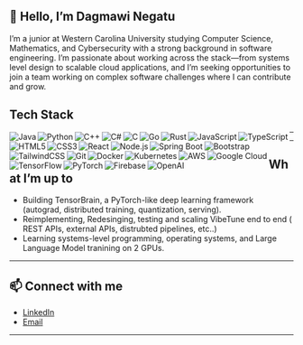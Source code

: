 ## 👋 Hello, I’m Dagmawi Negatu

I’m a junior at Western Carolina University studying Computer Science, Mathematics, and Cybersecurity with a strong background in software engineering. I’m passionate about working across the stack—from systems level design to scalable cloud applications, and I’m seeking opportunities to join a team working on complex software challenges where I can contribute and grow.

## Tech Stack

<img align="left" alt="Java" src="https://img.shields.io/badge/Java-%23ED8B00.svg?style=for-the-badge&logo=java&logoColor=white"/>
<img align="left" alt="Python" src="https://img.shields.io/badge/Python-3670A0?style=for-the-badge&logo=python&logoColor=ffdd54"/>
<img align="left" alt="C++" src="https://img.shields.io/badge/C++-00599C?style=for-the-badge&logo=cplusplus&logoColor=white"/>
<img align="left" alt="C#" src="https://img.shields.io/badge/C%23-239120?style=for-the-badge&logo=c-sharp&logoColor=white"/>
<img align="left" alt="C" src="https://img.shields.io/badge/C-%2300599C.svg?style=for-the-badge&logo=c&logoColor=white"/>
<img align="left" alt="Go" src="https://img.shields.io/badge/Go-00ADD8?style=for-the-badge&logo=go&logoColor=white"/>
<img align="left" alt="Rust" src="https://img.shields.io/badge/Rust-%23000000.svg?style=for-the-badge&logo=rust&logoColor=white"/>
<img align="left" alt="JavaScript" src="https://img.shields.io/badge/JavaScript-%23323330.svg?style=for-the-badge&logo=javascript&logoColor=%23F7DF1E"/>
<img align="left" alt="TypeScript" src="https://img.shields.io/badge/TypeScript-007ACC?style=for-the-badge&logo=typescript&logoColor=white"/>
<img align="left" alt="HTML5" src="https://img.shields.io/badge/HTML5-%23E34F26.svg?style=for-the-badge&logo=html5&logoColor=white"/>
<img align="left" alt="CSS3" src="https://img.shields.io/badge/CSS3-1572B6?style=for-the-badge&logo=css3&logoColor=white"/>
<img align="left" alt="React" src="https://img.shields.io/badge/React-%2320232a.svg?style=for-the-badge&logo=react&logoColor=%2361DAFB"/>
<img align="left" alt="Node.js" src="https://img.shields.io/badge/Node.js-43853D?style=for-the-badge&logo=node.js&logoColor=white"/>
<img align="left" alt="Spring Boot" src="https://img.shields.io/badge/Spring%20Boot-%236DB33F.svg?style=for-the-badge&logo=springboot&logoColor=white"/>
<img align="left" alt="Bootstrap" src="https://img.shields.io/badge/Bootstrap-563D7C?style=for-the-badge&logo=bootstrap&logoColor=white"/>
<img align="left" alt="TailwindCSS" src="https://img.shields.io/badge/Tailwind_CSS-38B2AC?style=for-the-badge&logo=tailwind-css&logoColor=white"/>
<img align="left" alt="Git" src="https://img.shields.io/badge/Git-F05032?style=for-the-badge&logo=git&logoColor=white"/>
<img align="left" alt="Docker" src="https://img.shields.io/badge/Docker-2496ED?style=for-the-badge&logo=docker&logoColor=white"/>
<img align="left" alt="Kubernetes" src="https://img.shields.io/badge/Kubernetes-326ce5?style=for-the-badge&logo=kubernetes&logoColor=white"/>
<img align="left" alt="AWS" src="https://img.shields.io/badge/AWS-%23FF9900.svg?style=for-the-badge&logo=amazon-aws&logoColor=white"/>
<img align="left" alt="Google Cloud" src="https://img.shields.io/badge/Google_Cloud-4285F4?style=for-the-badge&logo=google-cloud&logoColor=white"/>
<img align="left" alt="TensorFlow" src="https://img.shields.io/badge/TensorFlow-%23FF6F00.svg?style=for-the-badge&logo=tensorflow&logoColor=white"/>
<img align="left" alt="PyTorch" src="https://img.shields.io/badge/PyTorch-%23EE4C2C.svg?style=for-the-badge&logo=pytorch&logoColor=white"/>
<img align="left" alt="Firebase" src="https://img.shields.io/badge/Firebase-039BE5?style=for-the-badge&logo=firebase&logoColor=white"/>
<img align="left" alt="OpenAI" src="https://img.shields.io/badge/OpenAI-412991?style=for-the-badge&logo=openai&logoColor=white"/>


---
---

## What I’m up to
- Building TensorBrain, a PyTorch-like deep learning framework (autograd, distributed training, quantization, serving).
- Reimplementing, Redesinging, testing and scaling VibeTune end to end ( REST APIs, external APIs, distrubted pipelines, etc..)
- Learning systems-level programming, operating systems, and Large Language Model tranining on 2 GPUs.


---

## 📫 Connect with me
- [LinkedIn](https://www.linkedin.com/in/danegatu)  
- [Email](dagmawi.negatu@gmail.com)  

---

